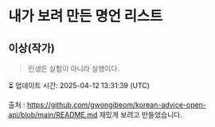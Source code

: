 # 내가 보려 만든 명언 리스트

##  이상(작가)
> 인생은 실험이 아니라 실행이다.


⏳ 업데이트 시간: 2025-04-12 13:31:39 (UTC)

출처 : https://github.com/gwongibeom/korean-advice-open-api/blob/main/README.md
재밌게 보려고 만들었습니다.
